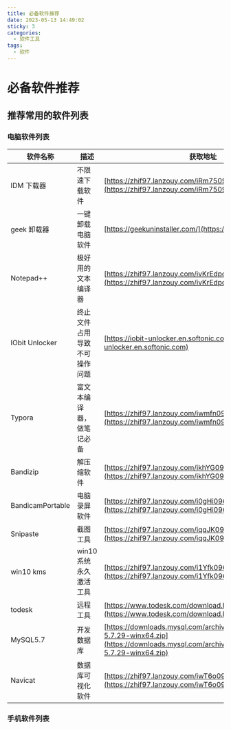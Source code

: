 ```yaml
---
title: 必备软件推荐
date: 2023-05-13 14:49:02
sticky: 3
categories:
  - 软件工具
tags:
  - 软件
---
```


# 必备软件推荐

## 推荐常用的软件列表

### 电脑软件列表

| 软件名称         | 描述                         | 获取地址                                                                                                                                                 |
| ---------------- | ---------------------------- | -------------------------------------------------------------------------------------------------------------------------------------------------------- |
| IDM 下载器       | 不限速下载软件               | [https://zhif97.lanzouy.com/iRm75096ulif](https://zhif97.lanzouy.com/iRm75096ulif)                                                                       |
| geek 卸载器      | 一键卸载电脑软件             | [https://geekuninstaller.com/](https://geekuninstaller.com/)                                                                                             |
| Notepad++        | 极好用的文本编译器           | [https://zhif97.lanzouy.com/ivKrEdpq4ad](https://zhif97.lanzouy.com/ivKrEdpq4ad)                                                                         |
| IObit Unlocker   | 终止文件占用导致不可操作问题 | [https://iobit-unlocker.en.softonic.com](https://iobit-unlocker.en.softonic.com)                                                                         |
| Typora           | 富文本编译器，做笔记必备     | [https://zhif97.lanzouy.com/iwmfn096uwle](https://zhif97.lanzouy.com/iwmfn096uwle)                                                                       |
| Bandizip         | 解压缩软件                   | [https://zhif97.lanzouy.com/ikhYG096v14h](https://zhif97.lanzouy.com/ikhYG096v14h)                                                                       |
| BandicamPortable | 电脑录屏软件                 | [https://zhif97.lanzouy.com/i0gHi096v52j](https://zhif97.lanzouy.com/i0gHi096v52j)                                                                       |
| Snipaste         | 截图工具                     | [https://zhif97.lanzouy.com/iqqJK096v74d](https://zhif97.lanzouy.com/iqqJK096v74d)                                                                       |
| win10 kms        | win10 系统永久激活工具       | [https://zhif97.lanzouy.com/i1Yfk096vopg](https://zhif97.lanzouy.com/i1Yfk096vopg)                                                                       |
| todesk           | 远程工具                     | [https://www.todesk.com/download.html](https://www.todesk.com/download.html)                                                                             |
| MySQL5.7         | 开发数据库                   | [https://downloads.mysql.com/archives/get/p/23/file/mysql-5.7.29-winx64.zip](https://downloads.mysql.com/archives/get/p/23/file/mysql-5.7.29-winx64.zip) |
| Navicat          | 数据库可视化软件             | [https://zhif97.lanzouy.com/iwT6o096w32d](https://zhif97.lanzouy.com/iwT6o096w32d)                                                                       |

### 手机软件列表
